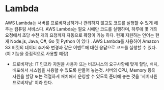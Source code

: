 # Lambda
AWS Lambda는 서버를 프로비저닝하거나 관리하지 않고도 코드를 실행할 수 있게 해주는 컴퓨팅 서비스다. 
 AWS Lambda는 필요 시에만 코드를 실행하며, 하루에 몇 개의 요청에서 초당 수천 개의 요청까지 자동으로 확장이 가능 하다. 
현재 지원하는 언어는 현재 Node.js, Java, C#, Go 및 Python 이 있다 .
AWS Lambda를 사용하여 Amazon S3 버킷의 데이터 추가와 변경과 같은 이벤트에 대한 응답으로 코드를 실행할 수 있다. (이 기능을 중점적으로 사용할 예정) 

* 프로비저닝: IT 인프라 자원을 사용자 또는 비즈니스의 요구사항에 맞게 할당, 배치, 배포해서 시스템을 사용할 수 있도록 만들어 놓는것. 서버의 CPU, Memory 등의 자원을 할당 또는 적절하게 배치해서 운영할 수 있도록 준비해 놓는 것을 '서버자원 프로비저닝' 이라 한다.
